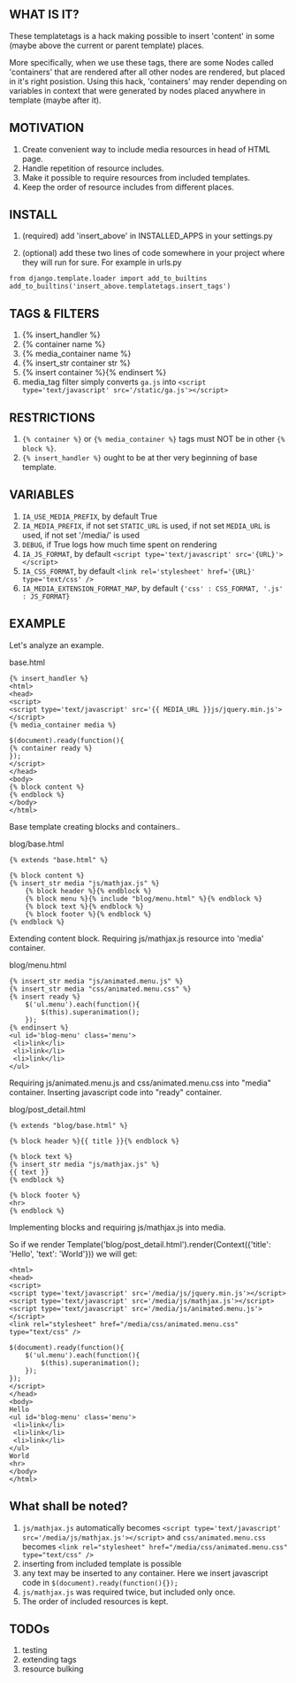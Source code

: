 WHAT IS IT?
-----------

These templatetags is a hack making possible to insert 'content' in
some (maybe above the current or parent template) places.

More specifically, when we use these tags, there are some Nodes called
'containers' that are rendered after all other nodes are rendered, but placed
in it's right posistion. Using this hack, 'containers' may render 
depending on variables in context that were generated by nodes placed anywhere in
template (maybe after it).

MOTIVATION
----------

1. Create convenient way to include media resources in head of HTML page.
2. Handle repetition of resource includes.
3. Make it possible to require resources from included templates.
4. Keep the order of resource includes from different places.

INSTALL
-------

1. (required) add 'insert_above' in INSTALLED_APPS in your settings.py

2. (optional) add these two lines of code somewhere in your project where
they will run for sure. For example in urls.py

~~~~
from django.template.loader import add_to_builtins
add_to_builtins('insert_above.templatetags.insert_tags')
~~~~

TAGS & FILTERS
--------------

1. {% insert_handler %}
2. {% container name %}
3. {% media_container name %}
4. {% insert_str container str %}
5. {% insert container %}{% endinsert %}
6. media_tag filter simply converts `ga.js` into `<script type='text/javascript' src='/static/ga.js'></script>`

RESTRICTIONS
------------

1. `{% container %}` or `{% media_container %}` tags must NOT be in other `{% block %}`.
2. `{% insert_handler %}` ought to be at ther very beginning of base template.

VARIABLES
---------

1. `IA_USE_MEDIA_PREFIX`, by default True
2. `IA_MEDIA_PREFIX`, if not set `STATIC_URL` is used, if not set `MEDIA_URL` is used, if not set '/media/' is used
3. `DEBUG`, if True logs how much time spent on rendering
4. `IA_JS_FORMAT`, by default `<script type='text/javascript' src='{URL}'></script>`
5. `IA_CSS_FORMAT`, by default `<link rel='stylesheet' href='{URL}' type='text/css' />`
6. `IA_MEDIA_EXTENSION_FORMAT_MAP`, by default `{'css' : CSS_FORMAT, '.js' : JS_FORMAT}`

EXAMPLE
-------

Let's analyze an example. 

base.html

~~~~{.html}
{% insert_handler %}
<html>
<head>
<script>
<script type='text/javascript' src='{{ MEDIA_URL }}js/jquery.min.js'></script> 
{% media_container media %}

$(document).ready(function(){
{% container ready %}
});
</script>
</head>
<body>
{% block content %}
{% endblock %}
</body>
</html>
~~~~

Base template creating blocks and containers..

blog/base.html

~~~~{.html}
{% extends "base.html" %}

{% block content %}
{% insert_str media "js/mathjax.js" %}
    {% block header %}{% endblock %}
    {% block menu %}{% include "blog/menu.html" %}{% endblock %}
    {% block text %}{% endblock %}
    {% block footer %}{% endblock %}
{% endblock %}
~~~~

Extending content block. Requiring js/mathjax.js resource into 'media' container.

blog/menu.html

~~~~{.html}
{% insert_str media "js/animated.menu.js" %}
{% insert_str media "css/animated.menu.css" %}
{% insert ready %}
    $('ul.menu').each(function(){
        $(this).superanimation();
    });
{% endinsert %}
<ul id='blog-menu' class='menu'>
 <li>link</li>
 <li>link</li>
 <li>link</li>
</ul>
~~~~

Requiring js/animated.menu.js and css/animated.menu.css into "media" container.
Inserting javascript code into "ready" container.

blog/post_detail.html

~~~~{.html}
{% extends "blog/base.html" %}

{% block header %}{{ title }}{% endblock %}

{% block text %}
{% insert_str media "js/mathjax.js" %}
{{ text }}
{% endblock %}

{% block footer %}
<hr>
{% endblock %}
~~~~

Implementing blocks and requiring js/mathjax.js into media.


So if we render 
Template('blog/post_detail.html').render(Context({'title': 'Hello', 'text': 'World'}))
we will get:

~~~~{.html}
<html>
<head>
<script>
<script type='text/javascript' src='/media/js/jquery.min.js'></script> 
<script type='text/javascript' src='/media/js/mathjax.js'></script>
<script type='text/javascript' src='/media/js/animated.menu.js'></script>
<link rel="stylesheet" href="/media/css/animated.menu.css" type="text/css" />

$(document).ready(function(){
    $('ul.menu').each(function(){
        $(this).superanimation();
    });
});
</script>
</head>
<body>
Hello
<ul id='blog-menu' class='menu'>
 <li>link</li>
 <li>link</li>
 <li>link</li>
</ul>
World
<hr>
</body>
</html>
~~~~

What shall be noted?
-------------------

1. `js/mathjax.js` automatically becomes `<script type='text/javascript' src='/media/js/mathjax.js'></script>`
and `css/animated.menu.css` becomes `<link rel="stylesheet" href="/media/css/animated.menu.css" type="text/css" />`
2. inserting from included template is possible
3. any text may be inserted to any container. Here we insert javascript code in  `$(document).ready(function(){});`
4. `js/mathjax.js` was required twice, but included only once.
5. The order of included resources is kept.

## TODOs

1. testing
2. extending tags
3. resource bulking

